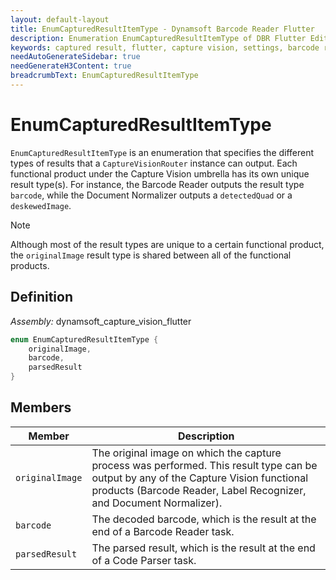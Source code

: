 ```yaml
---
layout: default-layout
title: EnumCapturedResultItemType - Dynamsoft Barcode Reader Flutter
description: Enumeration EnumCapturedResultItemType of DBR Flutter Edition defines the accepted result types that the Capture Vision instance will output
keywords: captured result, flutter, capture vision, settings, barcode reader
needAutoGenerateSidebar: true
needGenerateH3Content: true
breadcrumbText: EnumCapturedResultItemType
---
```


# EnumCapturedResultItemType

`EnumCapturedResultItemType` is an enumeration that specifies the different types of results that a `CaptureVisionRouter` instance can output. Each functional product under the Capture Vision umbrella has its own unique result type(s). For instance, the Barcode Reader outputs the result type `barcode`, while the Document Normalizer outputs a `detectedQuad` or a `deskewedImage`.

> [!NOTE]
> Although most of the result types are unique to a certain functional product, the `originalImage` result type is shared between all of the functional products.

## Definition

*Assembly:* dynamsoft_capture_vision_flutter

```dart
enum EnumCapturedResultItemType {
    originalImage,
    barcode,
    parsedResult
}
```

## Members

| Member | Description |
| ------ | ----------- |
| `originalImage` | The original image on which the capture process was performed. This result type can be output by any of the Capture Vision functional products (Barcode Reader, Label Recognizer, and Document Normalizer). |
| `barcode` | The decoded barcode, which is the result at the end of a Barcode Reader task. |
| `parsedResult` | The parsed result, which is the result at the end of a Code Parser task. |
